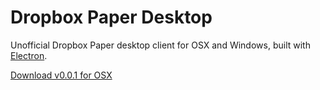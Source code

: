 # Dropbox Paper Desktop

Unofficial Dropbox Paper desktop client for OSX and Windows, built with [Electron](http://electron.atom.io/).

[Download v0.0.1 for OSX](https://github.com/anaqi/Dropbox-Paper-Desktop/releases)